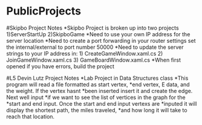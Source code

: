# PublicProjects

#Skipbo Project Notes
*Skipbo Project is broken up into two projects
	1)ServerStartUp
	2)SkipboGame
*Need to use your own IP address for the server location
*Need to create a port forwarding in your router settings set the internal/external to port number 50000 
*Need to update the server strings to your IP address in:
	1) CreateGameWindow.xaml.cs
	2) JoinGameWindow.xaml.cs
	3) GameBoardWindow.xaml.cs
*When first opened if you have errors, build the project

#L5 Devin Lutz Project Notes
*Lab Project in Data Structures class
*This program will read a file formatted as start vertex,
*end vertex, E data, and the weight. If the vertex hasnt
*been inserted insert it and create the edge. Next well input
*if we want to see the list of vertices in the graph for the 
*start and end input. Once the start and end input vertexs are
*inputed it will display the shortest path, the miles traveled,
*and how long it will take to reach that location.